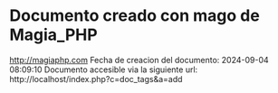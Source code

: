 # Documento creado con mago de Magia_PHP 
http://magiaphp.com 
Fecha de creacion del documento: 2024-09-04 08:09:10 
Documento accesible via la siguiente url:  
http://localhost/index.php?c=doc_tags&a=add 

